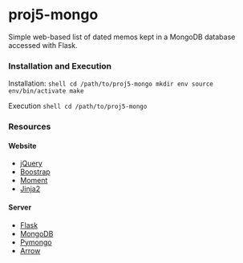 # proj5-mongo
Simple web-based list of dated memos kept in a MongoDB database accessed with Flask.


### Installation and Execution

Installation:
`shell
cd /path/to/proj5-mongo
mkdir env
source env/bin/activate
make
`

Execution
`shell
cd /path/to/proj5-mongo
`

### Resources

#### Website

- [jQuery](https://jquery.com/)
- [Boostrap](http://getbootstrap.com/)
- [Moment](http://momentjs.com/)
- [Jinja2](http://jinja.pocoo.org/)

#### Server

- [Flask](http://flask.pocoo.org/)
- [MongoDB](https://www.mongodb.org/)
- [Pymongo](https://api.mongodb.org/python/current/)
- [Arrow](http://crsmithdev.com/arrow/)
